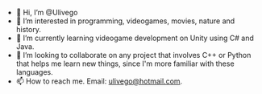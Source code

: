 - 👋 Hi, I’m @Ulivego
- 👀 I’m interested in programming, videogames, movies, nature and history.
- 🌱 I’m currently learning videogame development on  Unity using C# and Java.
- 💞️ I’m looking to collaborate on any project that involves C++ or Python that helps me learn new things, since I'm more familiar with these languages.
- 📫 How to reach me. Email: ulivego@hotmail.com.

<!---
Ulivego/Ulivego is a ✨ special ✨ repository because its `README.md` (this file) appears on your GitHub profile.
You can click the Preview link to take a look at your changes.
--->

